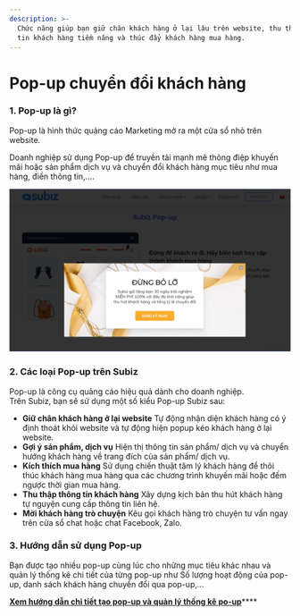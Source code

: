 ```yaml
---
description: >-
  Chức năng giúp bạn giữ chân khách hàng ở lại lâu trên website, thu thập thông
  tin khách hàng tiềm năng và thúc đẩy khách hàng mua hàng.
---
```


# Pop-up chuyển đổi khách hàng

### 1. Pop-up là gì?

Pop-up là hình thức quảng cáo Marketing mở ra một cửa sổ nhỏ trên website. 

Doanh nghiệp sử dụng Pop-up để truyền tải mạnh mẽ thông điệp khuyến mãi hoặc sản phẩm dịch vụ và chuyển đổi khách hàng mục tiêu như mua hàng, điền thông tin,....

![Pop-up Subiz chuy&#x1EC3;n &#x111;&#x1ED5;i kh&#xE1;ch h&#xE0;ng](../../.gitbook/assets/popup-11.png)

### 2. Các loại Pop-up trên Subiz

Pop-up là công cụ quảng cáo hiệu quả dành cho doanh nghiệp.  
Trên Subiz, bạn sẽ sử dụng một số kiểu Pop-up Subiz sau:

* **Giữ chân khách hàng ở lại website** Tự động nhận diện khách hàng có ý định thoát khỏi website và tự động hiện popup kéo khách hàng ở lại website.
* **Gợi ý sản phẩm, dịch vụ** Hiện thị thông tin sản phẩm/ dịch vụ và chuyển hướng khách hàng về trang đích của sản phẩm/ dịch vụ.
* **Kích thích mua hàng** Sử dụng chiến thuật tâm lý khách hàng để thôi thúc khách hàng mua hàng qua các chương trình khuyến mãi hoặc đếm ngược thời gian mua hàng.
* **Thu thập thông tin khách hàng** Xây dựng kịch bản thu hút khách hàng tự nguyện cung cấp thông tin liên hệ.
* **Mời khách hàng trò chuyện** Kêu gọi khách hàng trò chuyện tư vấn ngay trên cửa sổ chat hoặc chat Facebook, Zalo.

### **3. Hướng dẫn sử dụng Pop-up**

Bạn được tạo nhiều pop-up cùng lúc cho những mục tiêu khác nhau và quản lý thống kê chi tiết của từng pop-up như Số lượng hoạt động của pop-up, danh sách khách hàng chuyển đổi qua pop-up,...

[**Xem hướng dẫn chi tiết tạo pop-up và quản lý thống kê po-up**](https://help.subiz.com/su-dung-subiz-nang-cao/pop-up-chuyen-doi-khach-hang/cai-dat-pop-up-campaign)\*\*\*\*







